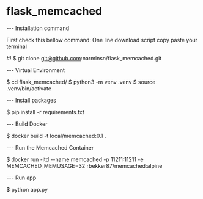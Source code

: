 # flask_memcached

--- Installation command


First check this bellow command: One line download script copy paste your terminal



#!
$ git clone git@github.com:narminsn/flask_memcached.git


---  Virtual Environment


$ cd flask_memcached/
$ python3 -m venv .venv
$ source .venv/bin/activate


---  Install packages


$ pip install -r requirements.txt

---  Build Docker


$ docker build -t local/memcached:0.1 .

---  Run the Memcached Container


$ docker run -itd --name memcached -p 11211:11211 -e MEMCACHED_MEMUSAGE=32 rbekker87/memcached:alpine


---  Run app


$ python app.py


